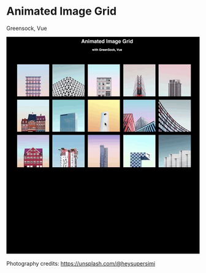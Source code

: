 # Animated Image Grid

Greensock, Vue

![Screen Capture](./screen-capture.gif)

Photography credits: https://unsplash.com/@heysupersimi
